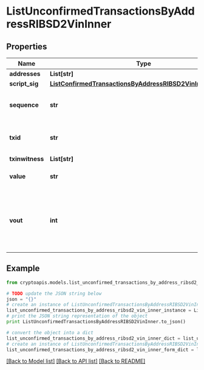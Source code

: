 # ListUnconfirmedTransactionsByAddressRIBSD2VinInner


## Properties
Name | Type | Description | Notes
------------ | ------------- | ------------- | -------------
**addresses** | **List[str]** |  | 
**script_sig** | [**ListConfirmedTransactionsByAddressRIBSD2VinInnerScriptSig**](ListConfirmedTransactionsByAddressRIBSD2VinInnerScriptSig.md) |  | 
**sequence** | **str** | Represents the script sequence number. | 
**txid** | **str** | Represents the reference transaction identifier. | 
**txinwitness** | **List[str]** |  | 
**value** | **str** | String representation of the amount | [optional] 
**vout** | **int** | It refers to the index of the output address of this transaction. The index starts from 0. | 

## Example

```python
from cryptoapis.models.list_unconfirmed_transactions_by_address_ribsd2_vin_inner import ListUnconfirmedTransactionsByAddressRIBSD2VinInner

# TODO update the JSON string below
json = "{}"
# create an instance of ListUnconfirmedTransactionsByAddressRIBSD2VinInner from a JSON string
list_unconfirmed_transactions_by_address_ribsd2_vin_inner_instance = ListUnconfirmedTransactionsByAddressRIBSD2VinInner.from_json(json)
# print the JSON string representation of the object
print ListUnconfirmedTransactionsByAddressRIBSD2VinInner.to_json()

# convert the object into a dict
list_unconfirmed_transactions_by_address_ribsd2_vin_inner_dict = list_unconfirmed_transactions_by_address_ribsd2_vin_inner_instance.to_dict()
# create an instance of ListUnconfirmedTransactionsByAddressRIBSD2VinInner from a dict
list_unconfirmed_transactions_by_address_ribsd2_vin_inner_form_dict = list_unconfirmed_transactions_by_address_ribsd2_vin_inner.from_dict(list_unconfirmed_transactions_by_address_ribsd2_vin_inner_dict)
```
[[Back to Model list]](../README.md#documentation-for-models) [[Back to API list]](../README.md#documentation-for-api-endpoints) [[Back to README]](../README.md)


